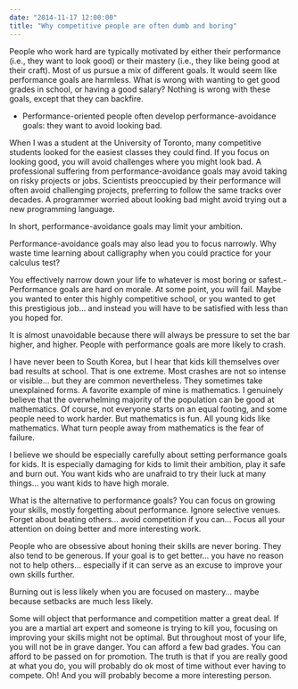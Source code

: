 ```yaml
---
date: "2014-11-17 12:00:00"
title: "Why competitive people are often dumb and boring"
---
```




People who work hard are typically motivated by either their performance (i.e., they want to look good) or their mastery (i.e., they like being good at their craft). Most of us pursue a mix of different goals.
It would seem like performance goals are harmless. What is wrong with wanting to get good grades in school, or having a good salary? Nothing is wrong with these goals, except that they can backfire.
- Performance-oriented people often develop performance-avoidance goals: they want to avoid looking bad.

When I was a student at the University of Toronto, many competitive students looked for the easiest classes they could find. If you focus on looking good, you will avoid challenges where you might look bad.
A professional suffering from performance-avoidance goals may avoid taking on risky projects or jobs. Scientists preoccupied by their performance will often avoid challenging projects, preferring to follow the same tracks over decades. A programmer worried about looking bad might avoid trying out a new programming language.

In short, performance-avoidance goals may limit your ambition.

Performance-avoidance goals may also lead you to focus narrowly. Why waste time learning about calligraphy when you could practice for your calculus test?

You effectively narrow down your life to whatever is most boring or safest.- Performance goals are hard on morale. At some point, you will fail. Maybe you wanted to enter this highly competitive school, or you wanted to get this prestigious job&hellip; and instead you will have to be satisfied with less than you hoped for.

It is almost unavoidable because there will always be pressure to set the bar higher, and higher.
People with performance goals are more likely to crash.

I have never been to South Korea, but I hear that kids kill themselves over bad results at school. That is one extreme. Most crashes are not so intense or visible&hellip; but they are common nevertheless. They sometimes take unexplained forms.
A favorite example of mine is mathematics. I genuinely believe that the overwhelming majority of the population can be good at mathematics. Of course, not everyone starts on an equal footing, and some people need to work harder. But mathematics is fun. All young kids like mathematics. What turn people away from mathematics is the fear of failure.


I believe we should be especially carefully about setting performance goals for kids. It is especially damaging for kids to limit their ambition, play it safe and burn out. You want kids who are unafraid to try their luck at many things&hellip; you want kids to have high morale.

What is the alternative to performance goals? You can focus on growing your skills, mostly forgetting about performance. Ignore selective venues. Forget about beating others&hellip; avoid competition if you can&hellip; Focus all your attention on doing better and more interesting work.

People who are obsessive about honing their skills are never boring. They also tend to be generous. If your goal is to get better&hellip; you have no reason not to help others&hellip; especially if it can serve as an excuse to improve your own skills further.

Burning out is less likely when you are focused on mastery&hellip; maybe because setbacks are much less likely.

Some will object that performance and competition matter a great deal. If you are a martial art expert and someone is trying to kill you, focusing on improving your skills might not be optimal. But throughout most of your life, you will not be in grave danger. You can afford a few bad grades. You can afford to be passed on for promotion. The truth is that if you are really good at what you do, you will probably do ok most of time without ever having to compete. Oh! And you will probably become a more interesting person.

